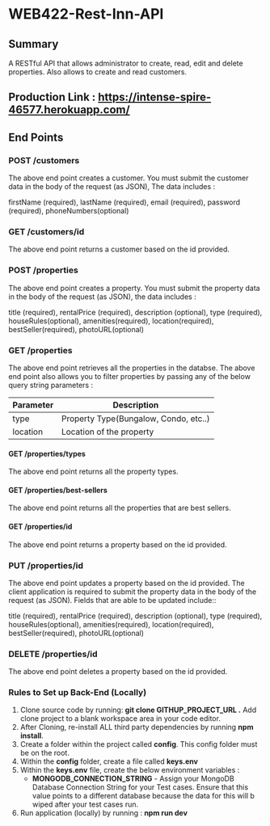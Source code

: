 # WEB422-Rest-Inn-API

## Summary 

A RESTful API that allows administrator to create, read, edit and delete properties. Also allows to create and read customers.

## Production Link : https://intense-spire-46577.herokuapp.com/

## End Points

### POST /customers

The above end point creates a customer. You must submit the customer data in the body of the request (as JSON), The data includes  :

firstName (required),
lastName (required),
email (required),
password (required),
phoneNumbers(optional)

### GET /customers/id

The above end point returns a customer based on the id provided.

### POST /properties

The above end point creates a property. You must submit the property data in the body of the request (as JSON), the data includes  :

title (required),
rentalPrice (required),
description (optional),
type (required),
houseRules(optional),
amenities(required),
location(required),
bestSeller(required),
photoURL(optional)


### GET /properties

The above end point retrieves all the properties in the databse.
The above end point also allows you to filter properties by passing any of the below query string parameters :

| Parameter | Description                                    |
| --------- | ---------------------------------------------- |
| type      | Property Type(Bungalow, Condo, etc..)          |
| location  | Location of the property                       |



#### GET /properties/types

The above end point returns all the property types.

#### GET /properties/best-sellers

The above end point returns all the properties that are best sellers.

#### GET /properties/id

The above end point returns a property based on the id provided.


### PUT /properties/id

The above end point updates a property based on the id provided. The client application is required to submit the property data in the body of the request (as JSON). Fields that are able to be updated include::

title (required),
rentalPrice (required),
description (optional),
type (required),
houseRules(optional),
amenities(required),
location(required),
bestSeller(required),
photoURL(optional)


### DELETE /properties/id

The above end point deletes a property based on the id provided.


### Rules to Set up Back-End (Locally)

1. Clone source code by running: **git clone GITHUP_PROJECT_URL .** Add clone project to a blank workspace area in your code editor.
2. After Cloning, re-install ALL third party dependencies by running **npm install**.
3. Create a folder within the project called **config**.  This config folder must be on the root.
4. Within the **config** folder, create a file called **keys.env**
5. Within the **keys.env** file, create the below environment variables :
      - **MONGODB_CONNECTION_STRING** - Assign your MongoDB Database Connection String for your Test cases. Ensure that this value points to a different database because the data for this will b wiped after your test cases run.
6. Run application (locally) by running : **npm run dev**
